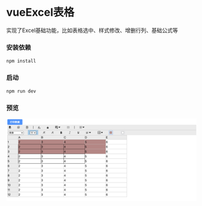 # vueExcel表格
实现了Excel基础功能，比如表格选中、样式修改、增删行列、基础公式等

### 安装依赖

```sh
npm install
```

### 启动

```sh
npm run dev
```
### 预览

![alt text](image.png)